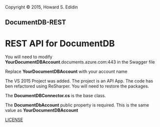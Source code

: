 Copyright © 2015, Howard S. Edidin

## DocumentDB-REST
# REST API for DocumentDB

You will need to modify **YourDocumentDBAccount**.documents.azure.com:443 in the Swagger file

Replace **YourDocumentDBAccount** with your account name

The VS 2015 Project was added. The project is an API App.  The code has ben refactored using ReSharper.
You will need to restore the packages. 

The **DocumentDBConnector.cs** is the base class. 

The **DocumentDbAccount** public property is required. This is the same value as **YourDocumentDBAccount**

[LICENSE](./LICENSE)
